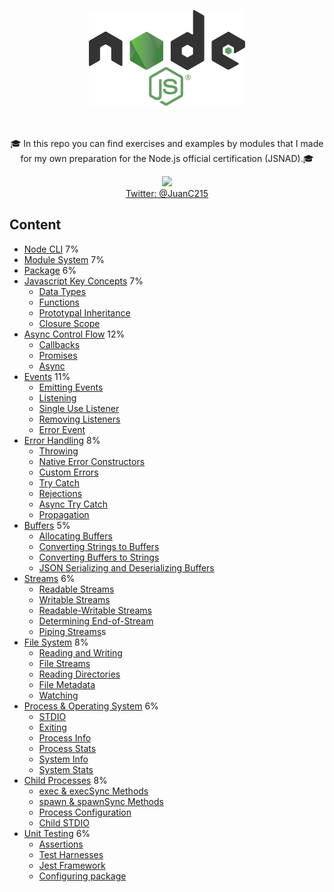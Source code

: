 <p align="center">
  <img src="https://github.com/nodejs/nodejs.dev/raw/master/src/images/nodejslogo.png" width="250" />
  <br /> <br /> <br />
</p>

<p align="center">🎓 In this repo you can find exercises and examples by modules that I made for my own preparation for the Node.js official certification (JSNAD).🎓</p>

<p align="center">
  <a title="MIT License" href="LICENSE.md">
    <img src="https://img.shields.io/github/license/gridsome/gridsome.svg?style=flat-square&label=License&colorB=6cc24a">
  </a>
  <br />
  <a title="Twitter: JuanC215" href="https://twitter.com/JuanC215">
   Twitter: @JuanC215
  </a>
  <br />
</p>

## Content


* [Node CLI] 7%
* [Module System] 7%
* [Package] 6%
* [Javascript Key Concepts] 7%
  * [Data Types]
  * [Functions]
  * [Prototypal Inheritance]
  * [Closure Scope]
* [Async Control Flow] 12%
  * [Callbacks]
  * [Promises]
  * [Async]
* [Events] 11%
  * [Emitting Events]
  * [Listening]
  * [Single Use Listener]
  * [Removing Listeners]
  * [Error Event]
* [Error Handling] 8%
  * [Throwing]
  * [Native Error Constructors]
  * [Custom Errors]
  * [Try Catch]
  * [Rejections]
  * [Async Try Catch]
  * [Propagation]
* [Buffers] 5%
  * [Allocating Buffers]
  * [Converting Strings to Buffers]
  * [Converting Buffers to Strings]
  * [JSON Serializing and Deserializing Buffers]
* [Streams] 6%
  * [Readable Streams]
  * [Writable Streams]
  * [Readable-Writable Streams]
  * [Determining End-of-Stream]
  * [Piping Streams]s
* [File System] 8%
  * [Reading and Writing]
  * [File Streams]
  * [Reading Directories]
  * [File Metadata]
  * [Watching]
* [Process & Operating System] 6%
  * [STDIO]
  * [Exiting]
  * [Process Info]
  * [Process Stats]
  * [System Info]
  * [System Stats]
* [Child Processes] 8%
  * [exec & execSync Methods]
  * [spawn & spawnSync Methods]
  * [Process Configuration]
  * [Child STDIO]
* [Unit Testing] 6%
  * [Assertions]
  * [Test Harnesses]
  * [Jest Framework]
  * [Configuring package]



[Javascript Key Concepts]: <http://github.com/jsricarde/jsnad-labs/tree/master/es6>
[Data Types]: <https://github.com/jsricarde/jsnad-labs/tree/master/es6#data-types>
[Functions]: <https://github.com/jsricarde/jsnad-labs/tree/master/es6#functions>
[Prototypal Inheritance]: <https://github.com/jsricarde/jsnad-labs/tree/master/es6#prototypal-inheritance-functional>
[Closure Scope]: <https://github.com/jsricarde/jsnad-labs/tree/master/es6#closure-scope>

[Async Control flow]: <http://github.com/jsricarde/jsnad-labs/tree/master/async>
[Callbacks]: <https://github.com/jsricarde/jsnad-labs/tree/master/async#callbacks>
[Promises]: <https://github.com/jsricarde/jsnad-labs/tree/master/async#promises>
[Async]: <https://github.com/jsricarde/jsnad-labs/tree/master/async#async>

[Events]: <http://github.com/jsricarde/jsnad-labs/tree/master/events>
[Single Use Listener]: <http://github.com/jsricarde/jsnad-labs/tree/master/events#single-use-listener>
[Listening]: <http://github.com/jsricarde/jsnad-labs/tree/master/events#listening>
[Emitting Events]: <http://github.com/jsricarde/jsnad-labs/tree/master/events#emitting-events>
[Removing Listeners]: <http://github.com/jsricarde/jsnad-labs/tree/master/events#removing-listeners>
[Error Event]: <http://github.com/jsricarde/jsnad-labs/tree/master/events#error-event>

[Error Handling]: <http://github.com/jsricarde/jsnad-labs/tree/master/error>
[Throwing]: <http://github.com/jsricarde/jsnad-labs/tree/master/error#throwing>
[Native Error Constructors]: <http://github.com/jsricarde/jsnad-labs/tree/master/error#native-error-constructors>
[Custom Errors]: <http://github.com/jsricarde/jsnad-labs/tree/master/error#custom-errors>
[Rejections]: <http://github.com/jsricarde/jsnad-labs/tree/master/error#rejections>
[Propagation]: <http://github.com/jsricarde/jsnad-labs/tree/master/error#propagation>
[Try Catch]: <http://github.com/jsricarde/jsnad-labs/tree/master/error#try-catch>
[Async Try Catch]: <http://github.com/jsricarde/jsnad-labs/tree/master/error#async-try-catch>

[Buffers]: <http://github.com/jsricarde/jsnad-labs/tree/master/buffers>
[JSON Serializing and Deserializing Buffers]: <http://github.com/jsricarde/jsnad-labs/tree/master/buffers#JSON-Serializing-and-Deserializing-Buffers>
[Converting Strings to Buffers]: <http://github.com/jsricarde/jsnad-labs/tree/master/buffers#Converting-Strings-to-Buffers>
[Allocating Buffers]: <http://github.com/jsricarde/jsnad-labs/tree/master/buffers#Allocating-Buffers>
[Converting Buffers to Strings]: <http://github.com/jsricarde/jsnad-labs/tree/master/buffers#Converting-Buffers-to-Strings>

[Streams]: <http://github.com/jsricarde/jsnad-labs/tree/master/streams>
[Readable Streams]: <http://github.com/jsricarde/jsnad-labs/tree/master/streams#Readable-Streams>
[Writable Streams]: <http://github.com/jsricarde/jsnad-labs/tree/master/streams#Writable-Streams>
[Readable-Writable Streams]: <http://github.com/jsricarde/jsnad-labs/tree/master/streams#Readable-Writable-Streams>
[Determining End-of-Stream]: <http://github.com/jsricarde/jsnad-labs/tree/master/streams#Determining-End-of-Stream>
[Piping Streams]: <http://github.com/jsricarde/jsnad-labs/tree/master/streams#Writable-Piping>

[File System]: <http://github.com/jsricarde/jsnad-labs/tree/master/filesystem>
[Reading and Writing]: <http://github.com/jsricarde/jsnad-labs/tree/master/filesystem#Reading-and-Writing>
[File Streams]: <http://github.com/jsricarde/jsnad-labs/tree/master/filesystem#File-Streams>
[Reading Directories]: <http://github.com/jsricarde/jsnad-labs/tree/master/filesystem#Reading-Directories>
[File Metadata]: <http://github.com/jsricarde/jsnad-labs/tree/master/filesystem#File-Metadata>
[Watching]: <http://github.com/jsricarde/jsnad-labs/tree/master/filesystem#Watching>

[Process & Operating System]: <http://github.com/jsricarde/jsnad-labs/tree/master/process&os>
[STDIO]: <http://github.com/jsricarde/jsnad-labs/tree/master/process&os#STDIO>
[Exiting]: <http://github.com/jsricarde/jsnad-labs/tree/master/process&os#Exiting>
[Process Info]: <http://github.com/jsricarde/jsnad-labs/tree/master/process&os#Process-Info>
[Process Stats]: <http://github.com/jsricarde/jsnad-labs/tree/master/process&os#Process-Stats>
[System Info]: <http://github.com/jsricarde/jsnad-labs/tree/master/process&os#System-Info>
[System Stats]: <http://github.com/jsricarde/jsnad-labs/tree/master/process&os#System-Stats>

[Child Processes]: <http://github.com/jsricarde/jsnad-labs/tree/master/child>
[exec & execSync Methods]: <http://github.com/jsricarde/jsnad-labs/tree/master/child#exec--execSync-Methods>
[spawn & spawnSync Methods]: <http://github.com/jsricarde/jsnad-labs/tree/master/child#spawn--spawnSync-Methods>
[Process Configuration]: <http://github.com/jsricarde/jsnad-labs/tree/master/child#Process-Configuration>
[Child STDIO]: <http://github.com/jsricarde/jsnad-labs/tree/master/child#Child-STDIO>

[Unit Testing]: <http://github.com/jsricarde/jsnad-labs/tree/master/ut>
[Assertions]: <http://github.com/jsricarde/jsnad-labs/tree/master/ut#Assertions>
[Test Harnesses]: <http://github.com/jsricarde/jsnad-labs/tree/master/ut#Test-Harnesses>
[Jest Framework]: <http://github.com/jsricarde/jsnad-labs/tree/master/ut#Jest-Framework>
[Configuring package]: <http://github.com/jsricarde/jsnad-labs/tree/master/ut#Configuring-package>

[Module System]: <http://github.com/jsricarde/jsnad-labs/tree/master/module-system>

[Package]: <http://github.com/jsricarde/jsnad-labs/tree/master/semver>

[Node CLI]: <http://github.com/jsricarde/jsnad-labs/tree/master/cli>